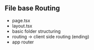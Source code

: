 ## File base Routing

- page.tsx
- layout.tsx
- basic folder structuring
- routing -> client side routing (ending)
- app router
